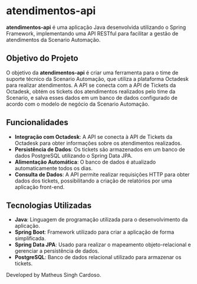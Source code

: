 # atendimentos-api

**atendimentos-api** é uma aplicação Java desenvolvida utilizando o Spring Framework, implementando uma API RESTful para facilitar a gestão de atendimentos da Scenario Automação.

## Objetivo do Projeto

O objetivo da **atendimentos-api** é criar uma ferramenta para o time de suporte técnico da Scenario Automação, que utiliza a plataforma Octadesk para realizar atendimentos. A API se conecta com a API de Tickets da Octadesk, obtém os tickets dos atendimentos realizados pelo time da Scenario, e salva esses dados em um banco de dados configurado de acordo com o modelo de negócio da Scenario Automação.

## Funcionalidades

- **Integração com Octadesk**: A API se conecta à API de Tickets da Octadesk para obter informações sobre os atendimentos realizados.
- **Persistência de Dados**: Os tickets são armazenados em um banco de dados PostgreSQL utilizando o Spring Data JPA.
- **Alimentação Automática**: O banco de dados é atualizado automaticamente todos os dias.
- **Consulta de Dados**: A API permite realizar requisições HTTP para obter dados dos tickets, possibilitando a criação de relatórios por uma aplicação front-end.

## Tecnologias Utilizadas

- **Java**: Linguagem de programação utilizada para o desenvolvimento da aplicação.
- **Spring Boot**: Framework utilizado para criar a aplicação de forma simplificada.
- **Spring Data JPA**: Usado para realizar o mapeamento objeto-relacional e gerenciar a persistência de dados.
- **PostgreSQL**: Banco de dados relacional utilizado para armazenar os tickets.

Developed by Matheus Singh Cardoso.
